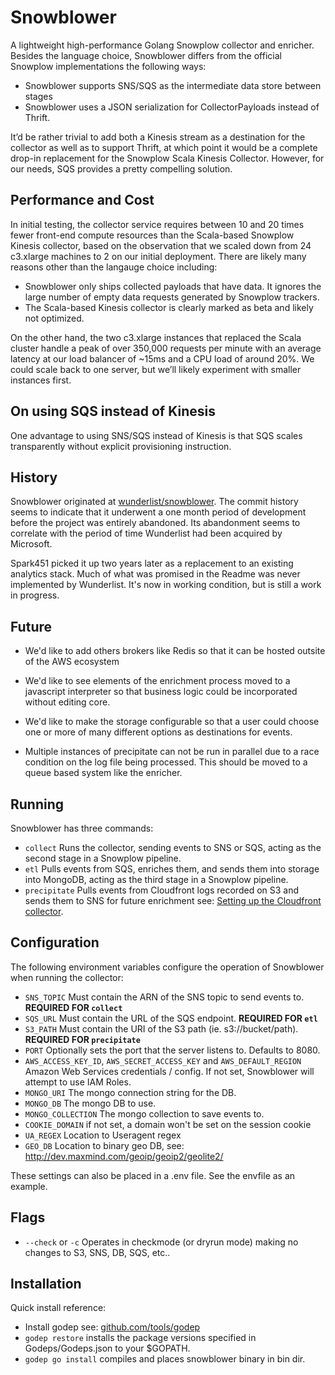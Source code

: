 # Snowblower

A lightweight high-performance Golang Snowplow collector and enricher. Besides the language choice, Snowblower differs from the official Snowplow implementations the following ways:

- Snowblower supports SNS/SQS as the intermediate data store between stages
- Snowblower uses a JSON serialization for CollectorPayloads instead of Thrift.

It’d be rather trivial to add both a Kinesis stream as a destination for the collector as well as to support Thrift, at which point it would be a complete drop-in replacement for the Snowplow Scala Kinesis Collector. However, for our needs, SQS provides a pretty compelling solution.

## Performance and Cost

In initial testing, the collector service requires between 10 and 20 times fewer front-end compute resources than the Scala-based Snowplow Kinesis collector, based on the observation that we scaled down from 24 c3.xlarge machines to 2 on our initial deployment. There are likely many reasons other than the langauge choice including:

- Snowblower only ships collected payloads that have data. It ignores the large number of empty data requests generated by Snowplow trackers.
- The Scala-based Kinesis collector is clearly marked as beta and likely not optimized.

On the other hand, the two c3.xlarge instances that replaced the Scala cluster handle a peak of over 350,000 requests per minute with an average latency at our load balancer of ~15ms and a CPU load of around 20%. We could scale back to one server, but we’ll likely experiment with smaller instances first.

## On using SQS instead of Kinesis

One advantage to using SNS/SQS instead of Kinesis is that SQS scales transparently without explicit provisioning instruction.

## History

Snowblower originated at [wunderlist/snowblower](https://github.com/wunderlist/snowblower). The commit history seems to indicate that it underwent a one month period of development before the project was entirely abandoned. Its abandonment seems to correlate with the period of time Wunderlist had been acquired by Microsoft.

Spark451 picked it up two years later as a replacement to an existing analytics stack. Much of what was promised in the Readme was never implemented by Wunderlist. It's now in working condition, but is still a work in progress.

## Future
- We'd like to add others brokers like Redis so that it can be hosted outsite of the AWS ecosystem

- We'd like to see elements of the enrichment process moved to a javascript interpreter so that business logic could be incorporated without editing core.

- We'd like to make the storage configurable so that a user could choose one or more of many different options as destinations for events.

- Multiple instances of precipitate can not be run in parallel due to a race condition on the log file being processed. This should be moved to a queue based system like the enricher.

## Running

Snowblower has three commands:

- `collect` Runs the collector, sending events to SNS or SQS, acting as the second stage in a Snowplow pipeline.
- `etl` Pulls events from SQS, enriches them, and sends them into storage into MongoDB, acting as the third stage in a Snowplow pipeline.
- `precipitate` Pulls events from Cloudfront logs recorded on S3 and sends them to SNS for future enrichment see: [Setting up the Cloudfront collector](https://github.com/snowplow/snowplow/wiki/Setting-up-the-Cloudfront-collector).


## Configuration

The following environment variables configure the operation of Snowblower when running the collector:

- `SNS_TOPIC` Must contain the ARN of the SNS topic to send events to. **REQUIRED FOR `collect`**
- `SQS_URL` Must contain the URL of the SQS endpoint. **REQUIRED FOR `etl`**
- `S3_PATH` Must contain the URI of the S3 path (ie. s3://bucket/path). **REQUIRED FOR `precipitate`**
- `PORT` Optionally sets the port that the server listens to. Defaults to 8080.
- `AWS_ACCESS_KEY_ID`, `AWS_SECRET_ACCESS_KEY` and `AWS_DEFAULT_REGION` Amazon Web Services credentials / config. If not set, Snowblower will attempt to use IAM Roles.
- `MONGO_URI` The mongo connection string for the DB.
- `MONGO_DB` The mongo DB to use.
- `MONGO_COLLECTION` The mongo collection to save events to.
- `COOKIE_DOMAIN` if not set, a domain won't be set on the session cookie
- `UA_REGEX` Location to Useragent regex
- `GEO_DB` Location to binary geo DB, see: http://dev.maxmind.com/geoip/geoip2/geolite2/

These settings can also be placed in a .env file. See the envfile as an example.

## Flags

- `--check` or `-c` Operates in checkmode (or dryrun mode) making no changes to S3, SNS, DB, SQS, etc..

## Installation

Quick install reference:

- Install godep see: [github.com/tools/godep](https://github.com/tools/godep)
- `godep restore` installs the package versions specified in Godeps/Godeps.json to your $GOPATH.
- `godep go install` compiles and places snowblower binary in bin dir.
